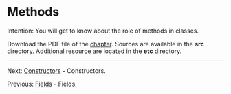 # Methods

Intention: You will get to know about the role of methods in classes.

Download the PDF file of the [chapter](chapter_5.pdf). Sources are available in the <b>src</b> directory. 
Additional resource are located in the <b>etc</b> directory.

<hr>

Next: [Constructors](chapter_6.md "Constructors") - Constructors.

Previous: [Fields](chapter_4.md "Fields") - Fields.